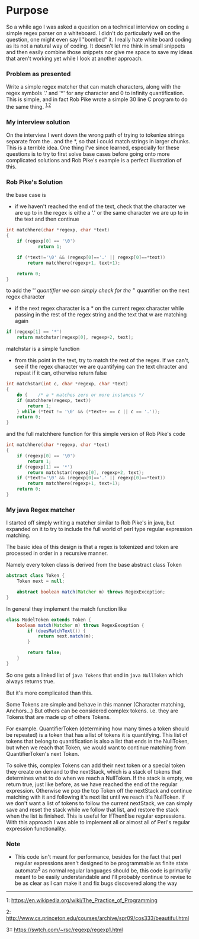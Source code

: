 # Purpose

So a while ago I was asked a question on a technical interview on coding a simple regex parser on a whiteboard. I didn't
do particularly well on the question, one might even say I "bombed" it.  I really hate white board coding as its not a
natural way of coding.  It doesn't let me think in small snippets and then easily combine those snippets nor give me space
to save my ideas that aren't working yet while I look at another approach.

### Problem as presented

Write a simple regex matcher that can match characters, along with the regex symbols '.' and '*' for any character and 0
to infinity quantification.  This is simple, and in fact Rob Pike wrote a simple 30 line C program to do the same thing.
<sup>[1](#myfootnote1)</sup><sup>,</sup><sup>[2](#myfootnote2)</sup>

### My interview solution

On the interview I went down the wrong path of trying to tokenize strings separate from the . and the *, so that i could
match strings in larger chunks.  This is a terrible idea.  One thing I've since learned, especially for these questions
is to try to first solve base cases before going onto more complicated solutions and Rob Pike's example is a perfect
illustration of this.

### Rob Pike's Solution

the base case is

 - if we haven't reached the end of the text, check that the character we are up to in the regex is eithe a '.' or the
 same character we are up to in the text and then continue

```c
int matchhere(char *regexp, char *text)
{
    if (regexp[0] == '\0')
            return 1;

    if (*text!='\0' && (regexp[0]=='.' || regexp[0]==*text))
        return matchhere(regexp+1, text+1);

    return 0;
}
```

to add the '*' quantifier we can simply check for the '*' quantifier on the next regex character

 - if the next regex character is a * on the current regex character while passing in the rest of the regex string and
 the text that w are matching again

```c
if (regexp[1] == '*')
    return matchstar(regexp[0], regexp+2, text);
```

matchstar is a simple function

 - from this point in the text, try to match the rest of the regex.  If we can't, see if the regex character we are
 quantifying can the text chracter and repeat if it can, otherwise return false

```c
int matchstar(int c, char *regexp, char *text)
{
    do {    /* a * matches zero or more instances */
    if (matchhere(regexp, text))
        return 1;
    } while (*text != '\0' && (*text++ == c || c == '.'));
    return 0;
}
```

and the full matchhere function for this simple version of Rob Pike's code

```c
int matchhere(char *regexp, char *text)
{
    if (regexp[0] == '\0')
        return 1;
    if (regexp[1] == '*')
        return matchstar(regexp[0], regexp+2, text);
    if (*text!='\0' && (regexp[0]=='.' || regexp[0]==*text))
        return matchhere(regexp+1, text+1);
    return 0;
}
```

### My java Regex matcher

I started off simply writing a matcher similar to Rob Pike's in java, but expanded on it to try to include the full world of
perl type regular expression matching.

The basic idea of this design is that a regex is tokenized and token are processed in order in a recursive manner.

Namely every token class is derived from the base abstract class Token

```java
abstract class Token {
    Token next = null;

    abstract boolean match(Matcher m) throws RegexException;
}
```

In general they implement the match function like

```java
class ModelToken extends Token {
    boolean match(Matcher m) throws RegexException {
        if (doesMatchText()) {
            return next.match(m);
        }

        return false;
    }
}
```

So one gets a linked list of ```java Tokens``` that end in ```java NullToken``` which always returns true.

But it's more complicated than this.

Some Tokens are simple and behave in this manner (Character matching, Anchors...) But others can be considered complex
tokens. i.e. they are Tokens that are made up of others Tokens.

For example.  QuantifierToken (determining how many times a token should be repeated) is a token that has a list of tokens
it is quantifying.  This list of tokens that belong to quantification is also a list that ends in the NullToken, but when
we reach that Token, we would want to continue matching from QuantifierToken's next Token.

To solve this, complex Tokens can add their next token or a special token they create on demand to the nextStack, which
is a stack of tokens that determines what to do when we reach a NullToken.  If the stack is empty, we return true, just
like before, as we have reached the end of the regular expression.  Otherwise we pop the top Token off the nextStack and
continue matching with it and following it's next list until we reach it's NullToken.  If we don't want a list of tokens
to follow the current nextStack, we can simply save and reset the stack while we follow that list, and restore the stack
when the list is finished.  This is useful for IfThenElse regular expressions.  With this approach I was able to implement
all or almost all of Perl's regular expression functionality.


### Note

- This code isn't meant for performance, besides for the fact that perl regular expressions aren't designed to be programmable
as finite state automata<sup>[3](#myfootnote3)</sup> as normal regular languages should be,  this code is primarily meant to
be easily understandable and I'll probably continue to revise to be as clear as I can make it and fix bugs discovered along the way

---
<a name="myfootnote1">1</a>: https://en.wikipedia.org/wiki/The_Practice_of_Programming

<a name="myfootnote2">2</a>: http://www.cs.princeton.edu/courses/archive/spr09/cos333/beautiful.html

<a name="myfootnote3">3:</a>: https://swtch.com/~rsc/regexp/regexp1.html
